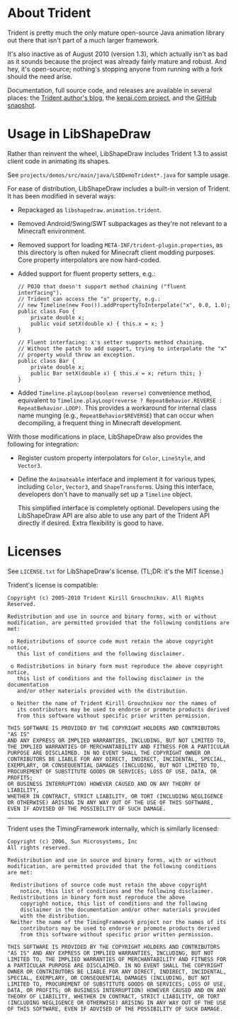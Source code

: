 # About Trident

Trident is pretty much the only mature open-source Java animation library out
there that isn't part of a much larger framework.

It's also inactive as of August 2010 (version 1.3), which actually isn't as bad
as it sounds because the project was already fairly mature and robust. And hey,
it's open-source; nothing's stopping anyone from running with a fork should the
need arise.

Documentation, full source code, and releases are available in several places:
the [Trident author's blog](http://www.pushing-pixels.org/category/trident),
the [kenai.com project](http://kenai.com/projects/trident/pages/Home), and
the [GitHub snapshot](https://github.com/kirillcool/trident).

# Usage in LibShapeDraw

Rather than reinvent the wheel, LibShapeDraw includes Trident 1.3 to assist
client code in animating its shapes.

See `projects/demos/src/main/java/LSDDemoTrident*.java` for sample usage.

For ease of distribution, LibShapeDraw includes a built-in version of Trident.
It has been modified in several ways:

 +  Repackaged as `libshapedraw.animation.trident`.

 +  Removed Android/Swing/SWT subpackages as they're not relevant to a Minecraft
    environment.

 +  Removed support for loading `META-INF/trident-plugin.properties`, as this
    directory is often nuked for Minecraft client modding purposes. Core
    property interpolators are now hard-coded.

 +  Added support for fluent property setters, e.g.:

        // POJO that doesn't support method chaining ("fluent interfacing").
        // Trident can access the "x" property, e.g.:
        // new Timeline(new Foo()).addPropertyToInterpolate("x", 0.0, 1.0);
        public class Foo {
            private double x;
            public void setX(double x) { this.x = x; }
        }
        
        // Fluent interfacing: x's setter supports method chaining.
        // Without the patch to add support, trying to interpolate the "x"
        // property would throw an exception.
        public class Bar {
            private double x;
            public Bar setX(double x) { this.x = x; return this; }
        }

 +  Added `Timeline.playLoop(boolean reverse)` convenience method, equivalent to
    `Timeline.playLoop(reverse ? RepeatBehavior.REVERSE : RepeatBehavior.LOOP)`.
    This provides a workaround for internal class name munging (e.g.,
    `RepeatBehavior$REVERSE`) that can occur when decompiling, a frequent thing
    in Minecraft development.

With those modifications in place, LibShapeDraw also provides the following for
integration:

 +  Register custom property interpolators for `Color`, `LineStyle`, and
    `Vector3`.

 +  Define the `Animateable` interface and implement it for various types,
    including `Color`, `Vector3`, and `ShapeTransform`s. Using this interface,
    developers don't have to manually set up a `Timeline` object.
    
    This simplified interface is completely optional. Developers using the
    LibShapeDraw API are also able to use any part of the Trident API directly
    if desired. Extra flexibility is good to have.

# Licenses

See `LICENSE.txt` for LibShapeDraw's license. (TL;DR: it's the MIT license.)

Trident's license is compatible:

    Copyright (c) 2005-2010 Trident Kirill Grouchnikov. All Rights Reserved.
    
    Redistribution and use in source and binary forms, with or without 
    modification, are permitted provided that the following conditions are met:
    
     o Redistributions of source code must retain the above copyright notice, 
       this list of conditions and the following disclaimer. 
        
     o Redistributions in binary form must reproduce the above copyright notice, 
       this list of conditions and the following disclaimer in the documentation 
       and/or other materials provided with the distribution. 
        
     o Neither the name of Trident Kirill Grouchnikov nor the names of 
       its contributors may be used to endorse or promote products derived 
       from this software without specific prior written permission. 
        
    THIS SOFTWARE IS PROVIDED BY THE COPYRIGHT HOLDERS AND CONTRIBUTORS "AS IS" 
    AND ANY EXPRESS OR IMPLIED WARRANTIES, INCLUDING, BUT NOT LIMITED TO, 
    THE IMPLIED WARRANTIES OF MERCHANTABILITY AND FITNESS FOR A PARTICULAR 
    PURPOSE ARE DISCLAIMED. IN NO EVENT SHALL THE COPYRIGHT OWNER OR 
    CONTRIBUTORS BE LIABLE FOR ANY DIRECT, INDIRECT, INCIDENTAL, SPECIAL, 
    EXEMPLARY, OR CONSEQUENTIAL DAMAGES (INCLUDING, BUT NOT LIMITED TO, 
    PROCUREMENT OF SUBSTITUTE GOODS OR SERVICES; LOSS OF USE, DATA, OR PROFITS; 
    OR BUSINESS INTERRUPTION) HOWEVER CAUSED AND ON ANY THEORY OF LIABILITY, 
    WHETHER IN CONTRACT, STRICT LIABILITY, OR TORT (INCLUDING NEGLIGENCE 
    OR OTHERWISE) ARISING IN ANY WAY OUT OF THE USE OF THIS SOFTWARE, 
    EVEN IF ADVISED OF THE POSSIBILITY OF SUCH DAMAGE.

----
Trident uses the TimingFramework internally, which is similarly licensed:

    Copyright (c) 2006, Sun Microsystems, Inc
    All rights reserved.
    
    Redistribution and use in source and binary forms, with or without
    modification, are permitted provided that the following conditions
    are met:
    
     Redistributions of source code must retain the above copyright
        notice, this list of conditions and the following disclaimer.
     Redistributions in binary form must reproduce the above
        copyright notice, this list of conditions and the following 
        disclaimer in the documentation and/or other materials provided 
        with the distribution.
     Neither the name of the TimingFramework project nor the names of its
        contributors may be used to endorse or promote products derived 
        from this software without specific prior written permission.
    
    THIS SOFTWARE IS PROVIDED BY THE COPYRIGHT HOLDERS AND CONTRIBUTORS
    "AS IS" AND ANY EXPRESS OR IMPLIED WARRANTIES, INCLUDING, BUT NOT
    LIMITED TO, THE IMPLIED WARRANTIES OF MERCHANTABILITY AND FITNESS FOR
    A PARTICULAR PURPOSE ARE DISCLAIMED. IN NO EVENT SHALL THE COPYRIGHT
    OWNER OR CONTRIBUTORS BE LIABLE FOR ANY DIRECT, INDIRECT, INCIDENTAL,
    SPECIAL, EXEMPLARY, OR CONSEQUENTIAL DAMAGES (INCLUDING, BUT NOT
    LIMITED TO, PROCUREMENT OF SUBSTITUTE GOODS OR SERVICES; LOSS OF USE,
    DATA, OR PROFITS; OR BUSINESS INTERRUPTION) HOWEVER CAUSED AND ON ANY
    THEORY OF LIABILITY, WHETHER IN CONTRACT, STRICT LIABILITY, OR TORT
    (INCLUDING NEGLIGENCE OR OTHERWISE) ARISING IN ANY WAY OUT OF THE USE
    OF THIS SOFTWARE, EVEN IF ADVISED OF THE POSSIBILITY OF SUCH DAMAGE.
